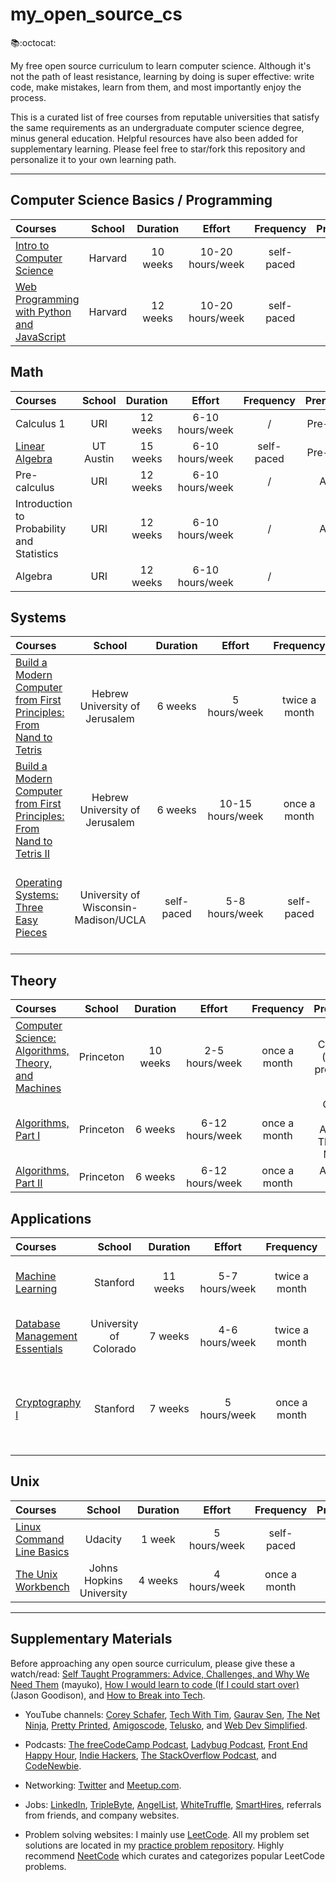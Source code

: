 # my_open_source_cs

📚:octocat:

My free open source curriculum to learn computer science. Although it's not the path of least resistance, learning by doing is super effective: write code, make mistakes, learn from them, and most importantly enjoy the process.

This is a curated list of free courses from reputable universities that satisfy the same requirements as an undergraduate computer science degree, minus general education. Helpful resources have also been added for supplementary learning. Please feel free to star/fork this repository and personalize it to your own learning path.

---

## Computer Science Basics / Programming

| Courses                                                                                                    | School  | Duration |      Effort      | Frequency  |       Prerequisites       | Status |
| :--------------------------------------------------------------------------------------------------------- | :-----: | :------: | :--------------: | :--------: | :-----------------------: | :----: |
| [Intro to Computer Science](https://www.edx.org/course/cs50s-introduction-computer-science-harvardx-cs50x) | Harvard | 10 weeks | 10-20 hours/week | self-paced |           none            |   ✔️   |
| [Web Programming with Python and JavaScript](https://cs50.harvard.edu/web/2020/)                           | Harvard | 12 weeks | 10-20 hours/week | self-paced | Intro to Computer Science |   ✔️   |

## Math

| Courses                                                                              |  School   | Duration |     Effort      | Frequency  | Prerequisites | Status |
| :----------------------------------------------------------------------------------- | :-------: | :------: | :-------------: | :--------: | :-----------: | :----: |
| Calculus 1                                                                           |    URI    | 12 weeks | 6-10 hours/week |     /      | Pre-calculus  |   ✔️   |
| [Linear Algebra](https://www.edx.org/course/linear-algebra-foundations-to-frontiers) | UT Austin | 15 weeks | 6-10 hours/week | self-paced | Pre-calculus  |
| Pre-calculus                                                                         |    URI    | 12 weeks | 6-10 hours/week |     /      |    Algebra    |   ✔️   |
| Introduction to Probability and Statistics                                           |    URI    | 12 weeks | 6-10 hours/week |     /      |    Algebra    |   ✔️   |
| Algebra                                                                              |    URI    | 12 weeks | 6-10 hours/week |     /      |     none      |   ✔️   |

## Systems

| Courses                                                                                                                                                                                              |             School             | Duration |      Effort      |   Frequency   |                             Prerequisites                             | Status |
| :--------------------------------------------------------------------------------------------------------------------------------------------------------------------------------------------------- | :----------------------------: | :------: | :--------------: | :-----------: | :-------------------------------------------------------------------: | :----: |
| [Build a Modern Computer from First Principles: From Nand to Tetris](https://click.linksynergy.com/deeplink?id=PtFMiHYfEVk&mid=40328&murl=https%3A%2F%2Fwww.coursera.org%2Flearn%2Fbuild-a-computer) | Hebrew University of Jerusalem | 6 weeks  |   5 hours/week   | twice a month |                      basic programming knowledge                      |   ✔️   |
| [Build a Modern Computer from First Principles: From Nand to Tetris II](https://click.linksynergy.com/deeplink?id=PtFMiHYfEVk&mid=40328&murl=https%3A%2F%2Fwww.coursera.org%2Flearn%2Fnand2tetris2)  | Hebrew University of Jerusalem | 6 weeks  | 10-15 hours/week | once a month  |  Build a Modern Computer from First Principles: From Nand to Tetris   | ✔️ |
| [Operating Systems: Three Easy Pieces](https://pages.cs.wisc.edu/~remzi/OSTEP/)                                                                                                       |          University of Wisconsin-Madison/UCLA         | self-paced |  5-8 hours/week  |  self-paced   | Build a Modern Computer from First Principles: From Nand to Tetris II |

## Theory

| Courses                                                                                                                                                                                           |  School   | Duration |     Effort      |  Frequency   |                   Prerequisites                    | Status |
| :------------------------------------------------------------------------------------------------------------------------------------------------------------------------------------------------ | :-------: | :------: | :-------------: | :----------: | :------------------------------------------------: | :----: |
| [Computer Science: Algorithms, Theory, and Machines](https://click.linksynergy.com/deeplink?id=PtFMiHYfEVk&mid=40328&murl=https%3A%2F%2Fwww.coursera.org%2Flearn%2Fcs-algorithms-theory-machines) | Princeton | 10 weeks | 2-5 hours/week  | once a month |        Calculus 1A (all), basic programming        |
| [Algorithms, Part I](https://click.linksynergy.com/deeplink?id=PtFMiHYfEVk&mid=40328&murl=https%3A%2F%2Fwww.coursera.org%2Flearn%2Falgorithms-part1)                                              | Princeton | 6 weeks  | 6-12 hours/week | once a month | Computer Science: Algorithms, Theory, and Machines |
| [Algorithms, Part II](https://click.linksynergy.com/deeplink?id=PtFMiHYfEVk&mid=40328&murl=https%3A%2F%2Fwww.coursera.org%2Flearn%2Falgorithms-part2)                                             | Princeton | 6 weeks  | 6-12 hours/week | once a month |                 Algorithms, Part I                 |

## Applications

| Courses                                                                                                                                            |         School         | Duration |     Effort     |   Frequency   |                                  Prerequisites                                   | Status |
| :------------------------------------------------------------------------------------------------------------------------------------------------- | :--------------------: | :------: | :------------: | :-----------: | :------------------------------------------------------------------------------: | :----: |
| [Machine Learning](https://click.linksynergy.com/deeplink?id=PtFMiHYfEVk&mid=40328&murl=https%3A%2F%2Fwww.coursera.org%2Flearn%2Fmachine-learning) |        Stanford        | 11 weeks | 5-7 hours/week | twice a month |                    Linear Algebra - Foundations to Frontiers                     |
| [Database Management Essentials](https://www.coursera.org/learn/database-management)                                                               | University of Colorado | 7 weeks  | 4-6 hours/week | twice a month |                         basic programming & CS knowledge                         |   ✔️   |
| [Cryptography I ](https://click.linksynergy.com/deeplink?id=PtFMiHYfEVk&mid=40328&murl=https%3A%2F%2Fwww.coursera.org%2Flearn%2Fcrypto)            |        Stanford        | 7 weeks  |  5 hours/week  | once a month  | Linear Algebra - Foundations to Frontiers & Introduction to Probability and Data |

## Unix

| Courses                                                                                                                                  |          School          | Duration |    Effort    |  Frequency   | Prerequisites | Status |
| :--------------------------------------------------------------------------------------------------------------------------------------- | :----------------------: | :------: | :----------: | :----------: | :-----------: | :----: |
| [Linux Command Line Basics](https://imp.i115008.net/linux-command-line-basics)                                                           |         Udacity          |  1 week  | 5 hours/week |  self-paced  |     none      |   ✔️   |
| [The Unix Workbench](https://click.linksynergy.com/deeplink?id=PtFMiHYfEVk&mid=40328&murl=https%3A%2F%2Fwww.coursera.org%2Flearn%2Funix) | Johns Hopkins University | 4 weeks  | 4 hours/week | once a month |     none      |   ✔️   |

---

## Supplementary Materials

Before approaching any open source curriculum, please give these a watch/read: [Self Taught Programmers: Advice, Challenges, and Why We Need Them](https://www.youtube.com/watch?v=j38_oXALe4U) (mayuko), [How I would learn to code (If I could start over)](https://www.youtube.com/watch?v=9s29LKfEFjQ) (Jason Goodison), and [How to Break into Tech](https://haseebq.com/how-to-break-into-tech-job-hunting-and-interviews/).

- YouTube channels: [Corey Schafer](https://www.youtube.com/user/schafer5), [Tech With Tim](https://www.youtube.com/channel/UC4JX40jDee_tINbkjycV4Sg), [Gaurav Sen](https://www.youtube.com/channel/UCRPMAqdtSgd0Ipeef7iFsKw), [The Net Ninja](https://www.youtube.com/channel/UCW5YeuERMmlnqo4oq8vwUpg), [Pretty Printed](https://www.youtube.com/channel/UC-QDfvrRIDB6F0bIO4I4HkQ), [Amigoscode](https://www.youtube.com/c/amigoscode), [Telusko](https://www.youtube.com/channel/UC59K-uG2A5ogwIrHw4bmlEg), and [Web Dev Simplified](https://www.youtube.com/channel/UCFbNIlppjAuEX4znoulh0Cw).

- Podcasts: [The freeCodeCamp Podcast](https://open.spotify.com/show/7CpuEnbCLIXwI6LEcbBOYP?si=d31984a3c47a47be), [Ladybug Podcast](https://open.spotify.com/show/1KBO1tSnm0XRlEILmqt7Em?si=1c7dc805390a4d52), [Front End Happy Hour](https://open.spotify.com/show/0Giuw6eNbTzP9CDZODDrA2?si=7d80fe5b067b4179), [Indie Hackers](https://open.spotify.com/show/4ex8hmrHCPvPohKJb3wsuC?si=1ef45f88964846be), [The StackOverflow Podcast](https://open.spotify.com/show/0e5eoM6w7eW9Wu7wMA04Tr?si=c2abe8cf700a4739), and [CodeNewbie](https://www.codenewbie.org/podcast).

- Networking: [Twitter](https://twitter.com/) and [Meetup.com](https://www.meetup.com/).

- Jobs: [LinkedIn](https://www.linkedin.com/), [TripleByte](https://triplebyte.com/), [AngelList](https://angel.co/), [WhiteTruffle](https://www.whitetruffle.com/), [SmartHires](https://www.smarthires.io/), referrals from friends, and company websites.

- Problem solving websites: I mainly use [LeetCode](https://leetcode.com/). All my problem set solutions are located in my [practice problem repository](https://github.com/maxdemaio/leetcode). Highly recommend [NeetCode](https://neetcode.io/) which curates and categorizes popular LeetCode problems.
